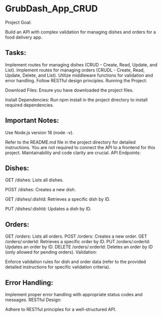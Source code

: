 # GrubDash_App_CRUD
Project Goal:

Build an API with complex validation for managing dishes and orders for a food delivery app.

## Tasks:

Implement routes for managing dishes (CRUD - Create, Read, Update, and List).
Implement routes for managing orders (CRUDL - Create, Read, Update, Delete, and List).
Utilize middleware functions for validation and error handling.
Follow RESTful design principles.
Running the Project:

Download Files: Ensure you have downloaded the project files.

Install Dependencies: Run npm install in the project directory to install required dependencies.

## Important Notes:

Use Node.js version 18 (node -v).

Refer to the README.md file in the project directory for detailed instructions.
You are not required to connect the API to a frontend for this project.
Maintainability and code clarity are crucial.
API Endpoints:

## Dishes:

GET /dishes: Lists all dishes.

POST /dishes: Creates a new dish.

GET /dishes/:dishId: Retrieves a specific dish by ID.

PUT /dishes/:dishId: Updates a dish by ID.

## Orders:

GET /orders: Lists all orders.
POST /orders: Creates a new order.
GET /orders/:orderId: Retrieves a specific order by ID.
PUT /orders/:orderId: Updates an order by ID.
DELETE /orders/:orderId: Deletes an order by ID (only allowed for pending orders).
Validation:

Enforce validation rules for dish and order data (refer to the provided detailed instructions for specific validation criteria).
## Error Handling:

Implement proper error handling with appropriate status codes and messages.
RESTful Design:

Adhere to RESTful principles for a well-structured API.
